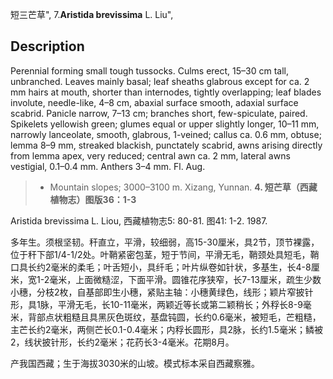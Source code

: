 短三芒草",
7.**Aristida brevissima** L. Liu",

## Description
Perennial forming small tough tussocks. Culms erect, 15–30 cm tall, unbranched. Leaves mainly basal; leaf sheaths glabrous except for ca. 2 mm hairs at mouth, shorter than internodes, tightly overlapping; leaf blades involute, needle-like, 4–8 cm, abaxial surface smooth, adaxial surface scabrid. Panicle narrow, 7–13 cm; branches short, few-spiculate, paired. Spikelets yellowish green; glumes equal or upper slightly longer, 10–11 mm, narrowly lanceolate, smooth, glabrous, 1-veined; callus ca. 0.6 mm, obtuse; lemma 8–9 mm, streaked blackish, punctately scabrid, awns arising directly from lemma apex, very reduced; central awn ca. 2 mm, lateral awns vestigial, 0.1–0.4 mm. Anthers 3–4 mm. Fl. Aug.

> * Mountain slopes; 3000–3100 m. Xizang, Yunnan.
**4. 短芒草（西藏植物志）图版36：1-3**

Aristida brevissima L. Liou, 西藏植物志5: 80-81. 图41: 1-2. 1987.

多年生。须根坚韧。秆直立，平滑，较细弱，高15-30厘米，具2节，顶节裸露，位于秆下部1/4-1/2处。叶鞘紧密包茎，短于节间，平滑无毛，鞘颈处具短毛，鞘口具长约2毫米的柔毛；叶舌短小，具纤毛；叶片纵卷如针状，多基生，长4-8厘米，宽1-2毫米，上面微糙涩，下面平滑。圆锥花序狭窄，长7-13厘米，疏生少数小穗，分枝2枚，自基部即生小穗，紧贴主轴：小穗黄绿色，线形；颖片窄披针形，具1脉，平滑无毛，长10-11毫米，两颖近等长或第二颖稍长；外稃长8-9毫米，背部点状粗糙且具黑灰色斑纹，基盘钝圆，长约0.6毫米，被短毛，芒粗糙，主芒长约2毫米，两侧芒长0.1-0.4毫米；内稃长圆形，具2脉，长约1.5毫米；鳞被2，线状披针形，长约2毫米；花药长3-4毫米。花期8月。

产我国西藏；生于海拔3030米的山坡。模式标本采自西藏察雅。
